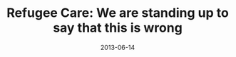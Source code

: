 ---
title: "Refugee Care: We are standing up to say that this is wrong"
year: 2013
month: "Jun"
day: 14
date: 2013-06-14
href: "http://www.huffingtonpost.ca/claudel-p/refugee-care_b_3441782.html"
lang: "en"
news-publication: "The Huffington Post Blog"
---
